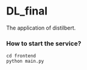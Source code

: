 # DL_final
The application of distilbert.

### How to start the service?
```
cd frontend
python main.py
```